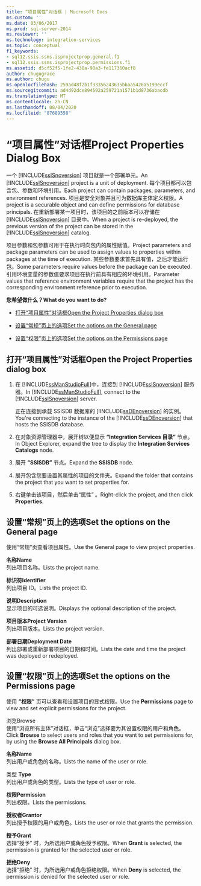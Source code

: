 ```yaml
---
title: “项目属性”对话框 | Microsoft Docs
ms.custom: ''
ms.date: 03/06/2017
ms.prod: sql-server-2014
ms.reviewer: ''
ms.technology: integration-services
ms.topic: conceptual
f1_keywords:
- sql12.ssis.ssms.isprojectprop.general.f1
- sql12.ssis.ssms.isprojectprop.permissions.f1
ms.assetid: d5cf52f5-1fe2-438a-98a3-fe117360acf8
author: chugugrace
ms.author: chugu
ms.openlocfilehash: 259ad48f2b1f33356243635bbaa5426a5199eccf
ms.sourcegitcommit: ad4d92dce894592a259721a1571b1d8736abacdb
ms.translationtype: MT
ms.contentlocale: zh-CN
ms.lasthandoff: 08/04/2020
ms.locfileid: "87689558"
---
```

# <a name="project-properties-dialog-box"></a><span data-ttu-id="e4912-102">“项目属性”对话框</span><span class="sxs-lookup"><span data-stu-id="e4912-102">Project Properties Dialog Box</span></span>
  <span data-ttu-id="e4912-103">一个 [!INCLUDE[ssISnoversion](../../includes/ssisnoversion-md.md)] 项目就是一个部署单元。</span><span class="sxs-lookup"><span data-stu-id="e4912-103">An [!INCLUDE[ssISnoversion](../../includes/ssisnoversion-md.md)] project is a unit of deployment.</span></span> <span data-ttu-id="e4912-104">每个项目都可以包含包、参数和环境引用。</span><span class="sxs-lookup"><span data-stu-id="e4912-104">Each project can contain packages, parameters, and environment references.</span></span> <span data-ttu-id="e4912-105">项目是安全对象并且可为数据库主体定义权限。</span><span class="sxs-lookup"><span data-stu-id="e4912-105">A project is a securable object and can define permissions for database principals.</span></span> <span data-ttu-id="e4912-106">在重新部署某一项目时，该项目的之前版本可以存储在 [!INCLUDE[ssISnoversion](../../includes/ssisnoversion-md.md)] 目录中。</span><span class="sxs-lookup"><span data-stu-id="e4912-106">When a project is re-deployed, the previous version of the project can be stored in the [!INCLUDE[ssISnoversion](../../includes/ssisnoversion-md.md)] catalog.</span></span>  
  
 <span data-ttu-id="e4912-107">项目参数和包参数可用于在执行时向包内的属性赋值。</span><span class="sxs-lookup"><span data-stu-id="e4912-107">Project parameters and package parameters can be used to assign values to properties within packages at the time of execution.</span></span> <span data-ttu-id="e4912-108">某些参数要求首先具有值，之后才能运行包。</span><span class="sxs-lookup"><span data-stu-id="e4912-108">Some parameters require values before the package can be executed.</span></span> <span data-ttu-id="e4912-109">引用环境变量的参数值要求项目在执行前具有相应的环境引用。</span><span class="sxs-lookup"><span data-stu-id="e4912-109">Parameter values that reference environment variables require that the project has the corresponding environment reference prior to execution.</span></span>  
  
 <span data-ttu-id="e4912-110">**您希望做什么？**</span><span class="sxs-lookup"><span data-stu-id="e4912-110">**What do you want to do?**</span></span>  
  
-   [<span data-ttu-id="e4912-111">打开“项目属性”对话框</span><span class="sxs-lookup"><span data-stu-id="e4912-111">Open the Project Properties dialog box</span></span>](#open_dialog)  
  
-   [<span data-ttu-id="e4912-112">设置“常规”页上的选项</span><span class="sxs-lookup"><span data-stu-id="e4912-112">Set the options on the General page</span></span>](#general)  
  
-   [<span data-ttu-id="e4912-113">设置“权限”页上的选项</span><span class="sxs-lookup"><span data-stu-id="e4912-113">Set the options on the Permissions page</span></span>](#permissions)  
  
##  <a name="open-the-project-properties-dialog-box"></a><a name="open_dialog"></a> <span data-ttu-id="e4912-114">打开“项目属性”对话框</span><span class="sxs-lookup"><span data-stu-id="e4912-114">Open the Project Properties dialog box</span></span>  
  
1.  <span data-ttu-id="e4912-115">在 [!INCLUDE[ssManStudioFull](../../includes/ssmanstudiofull-md.md)]中，连接到 [!INCLUDE[ssISnoversion](../../includes/ssisnoversion-md.md)] 服务器。</span><span class="sxs-lookup"><span data-stu-id="e4912-115">In [!INCLUDE[ssManStudioFull](../../includes/ssmanstudiofull-md.md)], connect to the [!INCLUDE[ssISnoversion](../../includes/ssisnoversion-md.md)] server.</span></span>  
  
     <span data-ttu-id="e4912-116">正在连接到承载 SSISDB 数据库的 [!INCLUDE[ssDEnoversion](../../includes/ssdenoversion-md.md)] 的实例。</span><span class="sxs-lookup"><span data-stu-id="e4912-116">You're connecting to the instance of the [!INCLUDE[ssDEnoversion](../../includes/ssdenoversion-md.md)] that hosts the SSISDB database.</span></span>  
  
2.  <span data-ttu-id="e4912-117">在对象资源管理器中，展开树以便显示 **“Integration Services 目录”** 节点。</span><span class="sxs-lookup"><span data-stu-id="e4912-117">In Object Explorer, expand the tree to display the **Integration Services Catalogs** node.</span></span>  
  
3.  <span data-ttu-id="e4912-118">展开 **“SSISDB”** 节点。</span><span class="sxs-lookup"><span data-stu-id="e4912-118">Expand the **SSISDB** node.</span></span>  
  
4.  <span data-ttu-id="e4912-119">展开包含您要设置其属性的项目的文件夹。</span><span class="sxs-lookup"><span data-stu-id="e4912-119">Expand the folder that contains the project that you want to set properties for.</span></span>  
  
5.  <span data-ttu-id="e4912-120">右键单击该项目，然后单击“属性”  。</span><span class="sxs-lookup"><span data-stu-id="e4912-120">Right-click the project, and then click **Properties**.</span></span>  
  
##  <a name="set-the-options-on-the-general-page"></a><a name="general"></a> <span data-ttu-id="e4912-121">设置“常规”页上的选项</span><span class="sxs-lookup"><span data-stu-id="e4912-121">Set the options on the General page</span></span>  
 <span data-ttu-id="e4912-122">使用“常规”页查看项目属性。</span><span class="sxs-lookup"><span data-stu-id="e4912-122">Use the General page to view project properties.</span></span>  
  
 <span data-ttu-id="e4912-123">**名称**</span><span class="sxs-lookup"><span data-stu-id="e4912-123">**Name**</span></span>  
 <span data-ttu-id="e4912-124">列出项目名称。</span><span class="sxs-lookup"><span data-stu-id="e4912-124">Lists the project name.</span></span>  
  
 <span data-ttu-id="e4912-125">**标识符**</span><span class="sxs-lookup"><span data-stu-id="e4912-125">**Identifier**</span></span>  
 <span data-ttu-id="e4912-126">列出项目 ID。</span><span class="sxs-lookup"><span data-stu-id="e4912-126">Lists the project ID.</span></span>  
  
 <span data-ttu-id="e4912-127">**说明**</span><span class="sxs-lookup"><span data-stu-id="e4912-127">**Description**</span></span>  
 <span data-ttu-id="e4912-128">显示项目的可选说明。</span><span class="sxs-lookup"><span data-stu-id="e4912-128">Displays the optional description of the project.</span></span>  
  
 <span data-ttu-id="e4912-129">**项目版本**</span><span class="sxs-lookup"><span data-stu-id="e4912-129">**Project Version**</span></span>  
 <span data-ttu-id="e4912-130">列出项目版本。</span><span class="sxs-lookup"><span data-stu-id="e4912-130">Lists the project version.</span></span>  
  
 <span data-ttu-id="e4912-131">**部署日期**</span><span class="sxs-lookup"><span data-stu-id="e4912-131">**Deployment Date**</span></span>  
 <span data-ttu-id="e4912-132">列出部署或重新部署项目的日期和时间。</span><span class="sxs-lookup"><span data-stu-id="e4912-132">Lists the date and time the project was deployed or redeployed.</span></span>  
  
##  <a name="set-the-options-on-the-permissions-page"></a><a name="permissions"></a> <span data-ttu-id="e4912-133">设置“权限”页上的选项</span><span class="sxs-lookup"><span data-stu-id="e4912-133">Set the options on the Permissions page</span></span>  
 <span data-ttu-id="e4912-134">使用 **“权限”** 页可以查看和设置项目的显式权限。</span><span class="sxs-lookup"><span data-stu-id="e4912-134">Use the **Permissions** page to view and set explicit permissions for the project.</span></span>  
  
 <span data-ttu-id="e4912-135">浏览</span><span class="sxs-lookup"><span data-stu-id="e4912-135">Browse</span></span>  
 <span data-ttu-id="e4912-136">使用“浏览所有主体”对话框，单击“浏览”选择要为其设置权限的用户和角色。</span><span class="sxs-lookup"><span data-stu-id="e4912-136">Click **Browse** to select users and roles that you want to set permissions for, by using the **Browse All Principals** dialog box.</span></span>  
  
 <span data-ttu-id="e4912-137">**名称**</span><span class="sxs-lookup"><span data-stu-id="e4912-137">**Name**</span></span>  
 <span data-ttu-id="e4912-138">列出用户或角色的名称。</span><span class="sxs-lookup"><span data-stu-id="e4912-138">Lists the name of the user or role.</span></span>  
  
 <span data-ttu-id="e4912-139">类型 </span><span class="sxs-lookup"><span data-stu-id="e4912-139">**Type**</span></span>  
 <span data-ttu-id="e4912-140">列出用户或角色的类型。</span><span class="sxs-lookup"><span data-stu-id="e4912-140">Lists the type of user or role.</span></span>  
  
 <span data-ttu-id="e4912-141">**权限**</span><span class="sxs-lookup"><span data-stu-id="e4912-141">**Permission**</span></span>  
 <span data-ttu-id="e4912-142">列出权限。</span><span class="sxs-lookup"><span data-stu-id="e4912-142">Lists the permissions.</span></span>  
  
 <span data-ttu-id="e4912-143">**授权者**</span><span class="sxs-lookup"><span data-stu-id="e4912-143">**Grantor**</span></span>  
 <span data-ttu-id="e4912-144">列出授予权限的用户或角色。</span><span class="sxs-lookup"><span data-stu-id="e4912-144">Lists the user or role that grants the permission.</span></span>  
  
 <span data-ttu-id="e4912-145">**授予**</span><span class="sxs-lookup"><span data-stu-id="e4912-145">**Grant**</span></span>  
 <span data-ttu-id="e4912-146">选择“授予”  时，为所选用户或角色授予权限。</span><span class="sxs-lookup"><span data-stu-id="e4912-146">When **Grant** is selected, the permission is granted for the selected user or role.</span></span>  
  
 <span data-ttu-id="e4912-147">**拒绝**</span><span class="sxs-lookup"><span data-stu-id="e4912-147">**Deny**</span></span>  
 <span data-ttu-id="e4912-148">选择“拒绝”  时，为所选用户或角色拒绝权限。</span><span class="sxs-lookup"><span data-stu-id="e4912-148">When **Deny** is selected, the permission is denied for the selected user or role.</span></span>  
  
  
